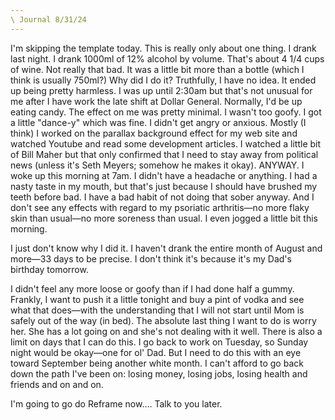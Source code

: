 ```yaml
---
\ Journal 8/31/24
---
```



I'm skipping the template today. This is really only about one thing. I drank last night. I drank 1000ml of 12% alcohol by volume. That's about 4 1/4 cups of wine. Not really that bad. It was a little bit more than a bottle (which I think is usually 750ml?) Why did I do it? Truthfully, I have no idea. It ended up being pretty harmless. I was up until 2:30am but that's not unusual for me after I have work the late shift at Dollar General. Normally, I'd be up eating candy. The effect on me was pretty minimal. I wasn't too goofy. I got a little "dance-y" which was fine. I didn't get angry or anxious. Mostly (I think) I worked on the parallax background effect for my web site and watched Youtube and read some development articles. I watched a little bit of Bill Maher but that only confirmed that I need to stay away from political news (unless it's Seth Meyers; somehow he makes it okay). ANYWAY. I woke up this morning at 7am. I didn't have a headache or anything. I had a nasty taste in my mouth, but that's just because I should have brushed my teeth before bad. I have a bad habit of not doing that sober anyway. And I don't see any effects with regard to my psoriatic arthritis—no more flaky skin than usual—no more soreness than usual. I even jogged a little bit this morning.

I just don't know why I did it. I haven't drank the entire month of August and more—33 days to be precise. I don't think it's because it's my Dad's birthday tomorrow.

I didn't feel any more loose or goofy than if I had done half a gummy. Frankly, I want to push it a little tonight and buy a pint of vodka and see what that does—with the understanding that I will not start until Mom is safely out of the way (in bed).  The absolute last thing I want to do is worry her. She has a lot going on and she's not dealing with it well. There is also a limit on days that I can do this. I go back to work on Tuesday, so Sunday night would be okay—one for ol' Dad. But I need to do this with an eye toward September being another white month. I can't afford to go back down the path I've been on: losing money, losing jobs, losing health and friends and on and on.

I'm going to go do Reframe now.... Talk to you later.